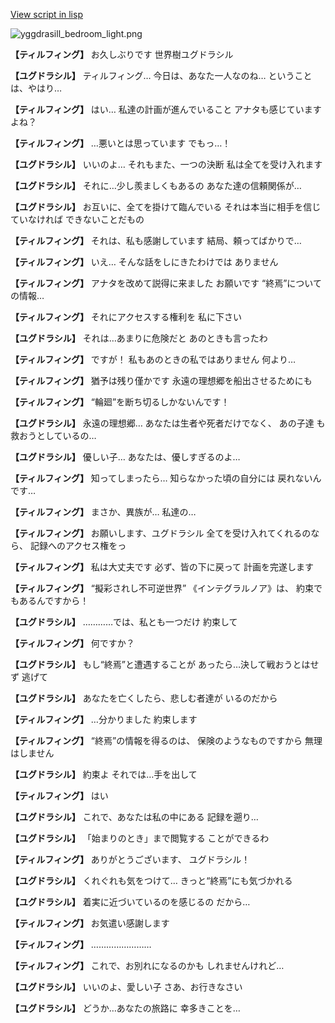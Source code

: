 [View script in lisp](../scripts/210101020.txt)

![yggdrasill_bedroom_light.png](../images/backgrounds/yggdrasill_bedroom_light.png)

**【ティルフィング】**
お久しぶりです
世界樹ユグドラシル

**【ユグドラシル】**
ティルフィング…
今日は、あなた一人なのね…
ということは、やはり…

**【ティルフィング】**
はい…
私達の計画が進んでいること
アナタも感じていますよね？

**【ティルフィング】**
…悪いとは思っています
でもっ…！

**【ユグドラシル】**
いいのよ…
それもまた、一つの決断
私は全てを受け入れます

**【ユグドラシル】**
それに…少し羨ましくもあるの
あなた達の信頼関係が…

**【ユグドラシル】**
お互いに、全てを掛けて臨んでいる
それは本当に相手を信じていなければ
できないことだもの

**【ティルフィング】**
それは、私も感謝しています
結局、頼ってばかりで…

**【ティルフィング】**
いえ…
そんな話をしにきたわけでは
ありません

**【ティルフィング】**
アナタを改めて説得に来ました
お願いです
“終焉”についての情報…

**【ティルフィング】**
それにアクセスする権利を
私に下さい

**【ユグドラシル】**
それは…あまりに危険だと
あのときも言ったわ

**【ティルフィング】**
ですが！
私もあのときの私ではありません
何より…

**【ティルフィング】**
猶予は残り僅かです
永遠の理想郷を船出させるためにも

**【ティルフィング】**
“輪廻”を断ち切るしかないんです！

**【ユグドラシル】**
永遠の理想郷…
あなたは生者や死者だけでなく、
あの子達 も救おうとしているの…

**【ユグドラシル】**
優しい子…
あなたは、優しすぎるのよ…

**【ティルフィング】**
知ってしまったら…
知らなかった頃の自分には
戻れないんです…

**【ティルフィング】**
まさか、異族が…
私達の…

**【ティルフィング】**
お願いします、ユグドラシル
全てを受け入れてくれるのなら、
記録へのアクセス権をっ

**【ティルフィング】**
私は大丈夫です
必ず、皆の下に戻って
計画を完遂します

**【ティルフィング】**
“擬彩されし不可逆世界”
《インテグラルノア》は、
約束でもあるんですから！

**【ユグドラシル】**
…………では、私とも一つだけ
約束して

**【ティルフィング】**
何ですか？

**【ユグドラシル】**
もし“終焉”と遭遇することが
あったら…決して戦おうとはせず
逃げて

**【ユグドラシル】**
あなたを亡くしたら、悲しむ者達が
いるのだから

**【ティルフィング】**
…分かりました
約束します

**【ティルフィング】**
“終焉”の情報を得るのは、
保険のようなものですから
無理はしません

**【ユグドラシル】**
約束よ
それでは…手を出して

**【ティルフィング】**
はい

**【ユグドラシル】**
これで、あなたは私の中にある
記録を遡り…

**【ユグドラシル】**
「始まりのとき」まで閲覧する
ことができるわ

**【ティルフィング】**
ありがとうございます、
ユグドラシル！

**【ユグドラシル】**
くれぐれも気をつけて…
きっと“終焉”にも気づかれる

**【ユグドラシル】**
着実に近づいているのを感じるの
だから…

**【ティルフィング】**
お気遣い感謝します

**【ティルフィング】**
……………………

**【ティルフィング】**
これで、お別れになるのかも
しれませんけれど…

**【ユグドラシル】**
いいのよ、愛しい子
さあ、お行きなさい

**【ユグドラシル】**
どうか…あなたの旅路に
幸多きことを…
